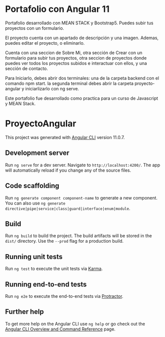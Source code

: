 # Portafolio con Angular 11

Portafolio desarrollado con MEAN STACK y Bootstrap5. Puedes subir tus proyectos con un formulario.

El proyecto cuenta con un apartado de descripción y una imagen. Ademas, puedes editar el proyecto, o eliminarlo.

Cuenta con una seccion de Sobre Mi, otra sección de Crear con un formulario para subir tus proyectos, otra seccion de proyectos donde puedes ver todos los proyectos subidos e interactuar con ellos, y una sección de contacto.

Para Iniciarlo, debes abrir dos terminales: una de la carpeta backend con el comando npm start. la segunda terminal debes abrir la carpeta proyecto-angular y iniciarlizarlo con ng serve.

Este portafolio fue desarrollado como practica para un curso de Javascript y MEAN Stack.



# ProyectoAngular

This project was generated with [Angular CLI](https://github.com/angular/angular-cli) version 11.0.7.

## Development server

Run `ng serve` for a dev server. Navigate to `http://localhost:4200/`. The app will automatically reload if you change any of the source files.

## Code scaffolding

Run `ng generate component component-name` to generate a new component. You can also use `ng generate directive|pipe|service|class|guard|interface|enum|module`.

## Build

Run `ng build` to build the project. The build artifacts will be stored in the `dist/` directory. Use the `--prod` flag for a production build.

## Running unit tests

Run `ng test` to execute the unit tests via [Karma](https://karma-runner.github.io).

## Running end-to-end tests

Run `ng e2e` to execute the end-to-end tests via [Protractor](http://www.protractortest.org/).

## Further help

To get more help on the Angular CLI use `ng help` or go check out the [Angular CLI Overview and Command Reference](https://angular.io/cli) page.
